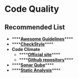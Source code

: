 # Code Quality

## Recommended List

* \*\*\*\*[**Awesome Guidelines**](https://github.com/Kristories/awesome-guidelines)\*\*\*\*
* \*\*\*\*[**CheckStyle**](https://github.com/checkstyle/checkstyle)\*\*\*\*
* **Code Climate**
  * \*\*\*\*[**Official site**](https://codeclimate.com/)\*\*\*\*
  * \*\*\*\*[**Github repository**](https://github.com/codeclimate/codeclimate)\*\*\*\*
* \*\*\*\*[**Sonar Qube**](https://github.com/SonarSource/sonarqube)\*\*\*\*
* \*\*\*\*[**Static Analysis**](https://github.com/analysis-tools-dev/static-analysis)\*\*\*\*

